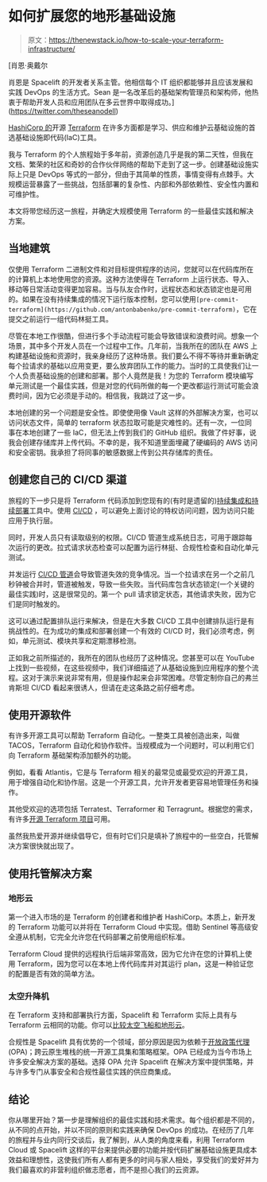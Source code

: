 # 如何扩展您的地形基础设施

> 原文：<https://thenewstack.io/how-to-scale-your-terraform-infrastructure/>

[](https://twitter.com/theseanodell)

 [肖恩·奥戴尔

肖恩是 Spacelift 的开发者关系主管。他相信每个 IT 组织都能够并且应该发展和实践 DevOps 的生活方式。Sean 是一名改革后的基础架构管理员和架构师，他热衷于帮助开发人员和应用团队在多云世界中取得成功。](https://twitter.com/theseanodell) [](https://twitter.com/theseanodell)

[HashiCorp 的](https://www.hashicorp.com/?utm_content=inline-mention)开源 [Terraform](https://www.terraform.io/) 在许多方面都是学习、供应和维护云基础设施的首选基础设施即代码(IaC)工具。

我与 Terraform 的个人旅程始于多年前，资源创造几乎是我的第二天性，但我在文档、繁荣的社区和奇妙的合作伙伴网络的帮助下走到了这一步。创建基础设施实际上只是 DevOps 等式的一部分，但由于其简单的性质，事情变得有点棘手。大规模运营暴露了一些挑战，包括部署的复杂性、内部和外部依赖性、安全性内置和可维护性。

本文将带您经历这一旅程，并确定大规模使用 Terraform 的一些最佳实践和解决方案。

## 当地建筑

仅使用 Terraform 二进制文件和对目标提供程序的访问，您就可以在代码库所在的计算机上本地使用您的资源。这种方法使得在 Terraform 上运行状态、导入、移动等日常活动变得更加容易。当与队友合作时，远程状态和状态锁定也是可用的。如果在没有持续集成的情况下运行版本控制，您可以使用`[pre-commit-terraform](https://github.com/antonbabenko/pre-commit-terraform)`，它在提交之前运行一组代码林挺工具。

尽管在本地工作很酷，但进行多个手动流程可能会导致错误和浪费时间。想象一个场景，其中多个开发人员在一个过程中工作。几年前，当我所在的团队在 AWS 上构建基础设施和资源时，我亲身经历了这种场景。我们要么不得不等待并重新确定每个拉请求的基础以应用变更，要么放弃团队工作的能力。当时的工具使我们让一个人负责基础设施的创建和部署。那个人竟然是我！为您的 Terraform 模块编写单元测试是一个最佳实践，但是对您的代码所做的每一个更改都运行测试可能会浪费时间，因为它必须是手动的。相信我，我跳过了这一步。

本地创建的另一个问题是安全性。即使使用像 Vault 这样的外部解决方案，也可以访问状态文件，简单的 terraform 状态拉取可能是灾难性的。还有一次，一位同事在本地创建了一些 IaC，但无法上传到我们的 GitHub 组织。我做了件好事，说我会创建存储库并上传代码。不幸的是，我不知道里面埋藏了硬编码的 AWS 访问和安全密钥。我承担了将同事的敏感数据上传到公共存储库的责任。

## 创建您自己的 CI/CD 渠道

旅程的下一步只是将 Terraform 代码添加到您现有的(有时是遗留的)[持续集成和持续部署](https://thenewstack.io/category/ci-cd/)工具中。使用 [CI/CD](https://thenewstack.io/a-business-perspective-on-ci-cd-pipelines/) ，可以避免上面讨论的特权访问问题，因为访问只能应用于执行层。

同时，开发人员只有读取级别的权限。CI/CD 管道生成系统日志，可用于跟踪每次运行的更改。拉式请求状态检查可以配置为运行林挺、合规性检查和自动化单元测试。

并发运行 [CI/CD 管道](https://thenewstack.io/3-ways-to-use-automation-in-ci-cd-pipelines/)会导致管道失效的竞争情况。当一个拉请求在另一个之前几秒钟被合并时，管道被触发，导致一些失败。当代码库包含状态锁定(一个关键的最佳实践)时，这是很常见的。第一个 pull 请求锁定状态，其他请求失败，因为它们是同时触发的。

这可以通过配置排队运行来解决，但是在大多数 CI/CD 工具中创建排队运行是有挑战性的。在为成功的集成和部署创建一个有效的 CI/CD 时，我们必须考虑，例如，单元测试、模块共享和定期漂移检测。

正如我之前所描述的，我所在的团队也经历了这种情况。您甚至可以在 YouTube 上找到一些视频，在这些视频中，我们详细描述了从基础设施到应用程序的整个流程。这对于演示来说非常有用，但是操作起来会非常困难。尽管定制你自己的弗兰肯斯坦 CI/CD 看起来很诱人，但请在走这条路之前仔细考虑。

## 使用开源软件

有许多开源工具可以帮助 Terraform 自动化。一整类工具被创造出来，叫做 TACOS，Terraform 自动化和协作软件。当规模成为一个问题时，可以利用它们向 Terraform 基础架构添加额外的功能。

例如，看看 Atlantis，它是与 Terraform 相关的最常见或最受欢迎的开源工具，用于增强自动化和协作层。这是一个开源工具，允许开发者更容易地管理任务和操作。

其他受欢迎的选项包括 Terratest、Terraformer 和 Terragrunt。根据您的需求，有许多[开源 Terraform 项目](https://github.com/shuaibiyy/awesome-terraform)可用。

虽然我热爱开源并继续倡导它，但有时它们只是填补了旅程中的一些空白，托管解决方案很快就出现了。

## 使用托管解决方案

### 地形云

第一个进入市场的是 Terraform 的创建者和维护者 HashiCorp。本质上，新开发的 Terraform 功能可以并将在 Terraform Cloud 中实现。借助 Sentinel 等高级安全遵从机制，它完全允许您在代码部署之前使用组织标准。

Terraform Cloud 提供的远程执行后端非常高效，因为它允许在您的计算机上使用 Terraform，因为您可以在本地上传代码库并对其运行 plan，这是一种验证您的配置是否有效的简单方法。

### 太空升降机

在 Terraform 支持和部署执行方面，Spacelift 和 Terraform 实际上具有与 Terraform 云相同的功能。你可以[比较太空飞船和地形云](https://spacelift.io/terraform-cloud-alternative)。

合规性是 Spacelift 具有优势的一个领域，部分原因是因为依赖于[开放政策代理](https://www.openpolicyagent.org/)(OPA)；跨云原生堆栈的统一开源工具集和策略框架。OPA 已经成为当今市场上许多安全解决方案的基础。选择 OPA 允许 Spacelift 在解决方案中提供策略，并与许多专门从事安全和合规性最佳实践的供应商集成。

## 结论

你从哪里开始？第一步是理解组织的最佳实践和技术需求。每个组织都是不同的，从不同的点开始，并以不同的原则和实践来确保 DevOps 的成功。在经历了几年的旅程并与业内同行交谈后，我了解到，从人类的角度来看，利用 Terraform Cloud 或 Spacelift 这样的平台来提供必要的功能并按代码扩展基础设施更具成本效益和理想性，这使我们所有人都有更多的时间与家人相处，享受我们的爱好并为我们最喜欢的非营利组织做志愿者，而不是担心我们的云资源。

<svg xmlns:xlink="http://www.w3.org/1999/xlink" viewBox="0 0 68 31" version="1.1"><title>Group</title> <desc>Created with Sketch.</desc></svg>